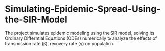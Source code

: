 # Simulating-Epidemic-Spread-Using-the-SIR-Model
The project simulates epidemic modeling using the SIR model, solving its Ordinary Differntial Equations (ODEs) numerically to analyze the effects of transmission rate (β), recovery rate (γ) on population.
